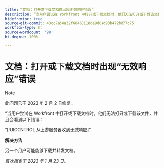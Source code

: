 ```yaml
---
title: “文档：打开或下载文档时出现无效响应错误”
description: “当用户尝试在 Workfront 中打开或下载文档时，他们无法打开或下载该文件，并且会看到错误”
hidefromtoc: true
source-git-commit: 43cc7a54a32f68460118de9d8ad93b472bd77c75
workflow-type: ht
source-wordcount: '98'
ht-degree: 100%

---
```



# 文档：打开或下载文档时出现“无效响应”错误

<!--This article is on the WF and WFP TOC-->

>[!NOTE]
>
>此问题已于 2023 年 2 月 2 日修复。

“当用户尝试在 Workfront 中打开或下载文档时，他们无法打开或下载该文件，并且会看到以下错误：

“[!UICONTROL 从上游服务器收到无效响应]”

**解决方法**

另一个用户可能能够下载并转发文档。

_首次报告于 2023 年 1 月 23 日。_

